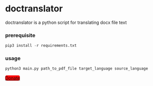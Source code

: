 # doctranslator

doctranslator is a python script for translating docx file text


### prerequisite

```python
pip3 install -r requirements.txt
```

### usage

```python
python3 main.py path_to_pdf_file target_language source_language
```


<a style="background: red;border-radius: 5px;" href="https://paypal.me/payarifpambudi">Donate</a>
